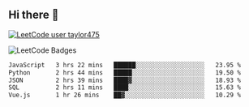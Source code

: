 ## Hi there 👋

[![LeetCode user taylor475](https://img.shields.io/badge/dynamic/json?style=for-the-badge&labelColor=black&color=%23ffa116&label=Solved&query=solvedOverTotal&url=https%3A%2F%2Fleetcode-badge.vercel.app%2Fapi%2Fusers%2Ftaylor475&logo=leetcode&logoColor=yellow)](https://leetcode.com/taylor475/)

<img src="https://leetcode-badge-showcase.vercel.app/api?username=taylor475" alt="LeetCode Badges" />

<!--START_SECTION:waka-->

```txt
JavaScript   3 hrs 22 mins   ██████░░░░░░░░░░░░░░░░░░░   23.95 %
Python       2 hrs 44 mins   █████░░░░░░░░░░░░░░░░░░░░   19.50 %
JSON         2 hrs 39 mins   ████▓░░░░░░░░░░░░░░░░░░░░   18.93 %
SQL          2 hrs 11 mins   ████░░░░░░░░░░░░░░░░░░░░░   15.63 %
Vue.js       1 hr 26 mins    ██▓░░░░░░░░░░░░░░░░░░░░░░   10.29 %
```

<!--END_SECTION:waka-->

<!--
**taylor475/taylor475** is a _special_ repository because its `README.md` (this file) appears on your GitHub profile.
